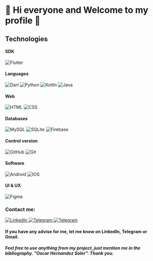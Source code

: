 
<h1>🤝 Hi everyone and Welcome to my profile 🤝</h1>

<div>
  <h2>Technologies</h2>
    <h4>SDK</h4>
    <img alt="Flutter" src="https://img.shields.io/badge/flutter-%2302569B?style=for-the-badge&logo=Flutter&logoColor=white&logoSize=amg&labelColor=black">
    <br>
    <h4>Languages</h4>
    <img alt="Dart" src="https://img.shields.io/badge/dart-%230175C2?style=for-the-badge&logo=Dart&logoColor=white&logoSize=amg&labelColor=black">
    <img alt="Python" src="https://img.shields.io/badge/python-%233776AB?style=for-the-badge&logo=Python&logoColor=white&logoSize=amg&labelColor=black">
    <img alt="Kotlin" src="https://img.shields.io/badge/kotlin-%237F52FF?style=for-the-badge&logo=Kotlin&logoColor=white&logoSize=amg&labelColor=black">
    <img alt="Java" src="https://img.shields.io/badge/java-%23FFA500?style=for-the-badge&logoColor=white&logoSize=amg&labelColor=black">
    <h4>Web</h4>
    <img alt="HTML" src="https://img.shields.io/badge/html-%23E34F26?style=for-the-badge&logo=HTML5&logoColor=white&logoSize=amg&labelColor=black">
    <img alt="CSS" src="https://img.shields.io/badge/CSS-%231572B6?style=for-the-badge&logo=CSS3&logoColor=white&logoSize=amg&labelColor=black">
    <h4>Databases</h4>
    <img alt="MySQL" src="https://img.shields.io/badge/mysql-%234479A1?style=for-the-badge&logo=MySQL&logoColor=white&logoSize=amg&labelColor=black">
    <img alt="SQLite" src="https://img.shields.io/badge/sqlite-%23003B57?style=for-the-badge&logo=SQLite&logoColor=white&logoSize=amg&labelColor=black">
    <img alt="Firebase" src="https://img.shields.io/badge/firebase-%23DD2C00?style=for-the-badge&logo=Firebase&logoColor=white&logoSize=amg&labelColor=black">
    <br>
    <h4>Control version</h4>
    <img alt="GitHub" src="https://img.shields.io/badge/github-%23181717?style=for-the-badge&logo=GitHub&logoColor=white&logoSize=amg&labelColor=black">
    <img alt="Git" src="https://img.shields.io/badge/git-%23F05032?style=for-the-badge&logo=GIT&logoColor=white&logoSize=amg&labelColor=black">
    <br>
    <h4>Software</h4>
    <img alt="Android" src="https://img.shields.io/badge/android-%2334A853?style=for-the-badge&logo=Android&logoColor=white&logoSize=amg&labelColor=black">
    <img alt="IOS" src="https://img.shields.io/badge/ios-%23000000?style=for-the-badge&logo=Apple&logoColor=white&logoSize=amg&labelColor=black">
    <br>
    <h4>UI & UX</h4>
    <img alt="Figma" src="https://img.shields.io/badge/figma-%23F24E1E?style=for-the-badge&logo=Figma&logoColor=white&logoSize=amg&labelColor=black">
</div>



<div>
  <h3>Contact me:</h3>
  <a href="https://www.linkedin.com/in/oscar-hernandez-soler/">
    <img src="https://img.shields.io/badge/linkedin-0077B5?style=for-the-badge&logo=linkedin&logoColor=white&labelColor=black&link=https%3A%2F%2Ft.me%2Foscarhrndez" alt="LinkedIn" style="max-width: 100%;">
  </a>
  <a href="https://t.me/oscarhrndez">
    <img src="https://img.shields.io/badge/telegram-229ED9?style=for-the-badge&logo=telegram&logoColor=white&labelColor=black&link=https%3A%2F%2Ft.me%2Foscarhrndez" alt="Telegram" style="max-width: 100%;"> 
  </a>
  <a href="mailto:oscarhernandezsoler@gmail.com">
    <img src="https://img.shields.io/badge/Gmail-c71610?style=for-the-badge&logo=gmail&logoColor=white&labelColor=black" alt="Telegram" style="max-width: 100%;"> 
  </a>
</div>

<h4>If you have any advise for me, let me know on LinkedIn, Telegram or Gmail.</h4>

<h5>Feel free to use anything from my project, just mention me in the bibliography. "Oscar Hernandez Soler". Thank you.</h5>

<!--
**oscarhrndz/oscarhrndz** is a ✨ _special_ ✨ repository because its `README.md` (this file) appears on your GitHub profile.

Here are some ideas to get you started:

- 🔭 I’m currently working on ...
- 🌱 I’m currently learning ...
- 👯 I’m looking to collaborate on ...
- 🤔 I’m looking for help with ...
- 💬 Ask me about ...
- 📫 How to reach me: ...
- 😄 Pronouns: ...
- ⚡ Fun fact: ...
-->
